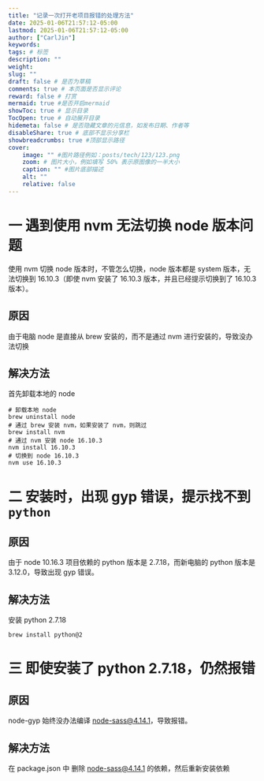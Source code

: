 ```yaml
---
title: "记录一次打开老项目报错的处理方法"
date: 2025-01-06T21:57:12-05:00
lastmod: 2025-01-06T21:57:12-05:00
author: ["CarlJin"]
keywords: 
tags: # 标签
description: ""
weight:
slug: ""
draft: false # 是否为草稿
comments: true # 本页面是否显示评论
reward: false # 打赏
mermaid: true #是否开启mermaid
showToc: true # 显示目录
TocOpen: true # 自动展开目录
hidemeta: false # 是否隐藏文章的元信息，如发布日期、作者等
disableShare: true # 底部不显示分享栏
showbreadcrumbs: true #顶部显示路径
cover:
    image: "" #图片路径例如：posts/tech/123/123.png
    zoom: # 图片大小，例如填写 50% 表示原图像的一半大小
    caption: "" #图片底部描述
    alt: ""
    relative: false
---
```


# 一 遇到使用 nvm 无法切换 node 版本问题

使用 nvm 切换 node 版本时，不管怎么切换，node 版本都是 system 版本，无法切换到 16.10.3（即使 nvm 安装了 16.10.3 版本，并且已经提示切换到了 16.10.3 版本）。

## 原因

由于电脑 node 是直接从 brew 安装的，而不是通过 nvm 进行安装的，导致没办法切换

## 解决方法

首先卸载本地的 node

```shell
# 卸载本地 node
brew uninstall node
# 通过 brew 安装 nvm，如果安装了 nvm，则跳过
brew install nvm
# 通过 nvm 安装 node 16.10.3
nvm install 16.10.3
# 切换到 node 16.10.3
nvm use 16.10.3
```

# 二 安装时，出现 gyp 错误，提示找不到 `python`

## 原因

由于 node 10.16.3 项目依赖的 python 版本是 2.7.18，而新电脑的 python 版本是 3.12.0，导致出现 gyp 错误。

## 解决方法

安装 python 2.7.18

```shell
brew install python@2
```

# 三 即使安装了 python 2.7.18，仍然报错

## 原因

node-gyp 始终没办法编译 node-sass@4.14.1，导致报错。

## 解决方法

在 package.json 中 删除 node-sass@4.14.1 的依赖，然后重新安装依赖
